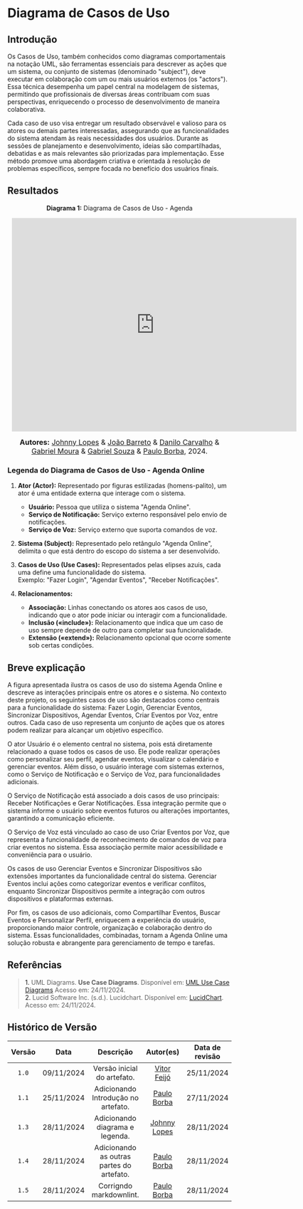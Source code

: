 # Diagrama de Casos de Uso

## Introdução

Os Casos de Uso, também conhecidos como diagramas comportamentais na notação UML, são ferramentas essenciais para descrever as ações que um sistema, ou conjunto de sistemas (denominado "subject"), deve executar em colaboração com um ou mais usuários externos (os "actors"). Essa técnica desempenha um papel central na modelagem de sistemas, permitindo que profissionais de diversas áreas contribuam com suas perspectivas, enriquecendo o processo de desenvolvimento de maneira colaborativa.

Cada caso de uso visa entregar um resultado observável e valioso para os atores ou demais partes interessadas, assegurando que as funcionalidades do sistema atendam às reais necessidades dos usuários. Durante as sessões de planejamento e desenvolvimento, ideias são compartilhadas, debatidas e as mais relevantes são priorizadas para implementação. Esse método promove uma abordagem criativa e orientada à resolução de problemas específicos, sempre focada no benefício dos usuários finais.

## Resultados

<p align="center" > <strong> Diagrama 1:</Strong> Diagrama de Casos de Uso - Agenda</font> <gitbr></p>
<center>
<div style="width: 640px; height: 480px; margin: 10px; position: relative;"><iframe allowfullscreen frameborder="0" style="width:640px; height:480px" src="https://lucid.app/documents/embedded/e74ab12b-41e3-4d06-8b10-4f07ba55c5dc" id="XAvvh5DVNHr1"></iframe></div>
</center>

<font size="3"><p style="text-align: center"><b>Autores:</b> [Johnny Lopes](https://github.com/JohnnyLopess) & [João Barreto](https://github.com/JoaoBarreto03) & [Danilo Carvalho](https://github.com/Danilo-Carvalho-Antunes) & [Gabriel Moura](https://github.com/thegm445) & [Gabriel Souza](https://github.com/GabrielMS00) & [Paulo Borba](https://github.com/paulohborba), 2024.</p></font>

### Legenda do Diagrama de Casos de Uso - Agenda Online

1. **Ator (Actor):** Representado por figuras estilizadas (homens-palito), um ator é uma entidade externa que interage com o sistema.

   - **Usuário:** Pessoa que utiliza o sistema "Agenda Online".
   - **Serviço de Notificação:** Serviço externo responsável pelo envio de notificações.
   - **Serviço de Voz:** Serviço externo que suporta comandos de voz.

2. **Sistema (Subject):** Representado pelo retângulo "Agenda Online", delimita o que está dentro do escopo do sistema a ser desenvolvido.

3. **Casos de Uso (Use Cases):** Representados pelas elipses azuis, cada uma define uma funcionalidade do sistema.  
   Exemplo: "Fazer Login", "Agendar Eventos", "Receber Notificações".

4. **Relacionamentos:**

   - **Associação:** Linhas conectando os atores aos casos de uso, indicando que o ator pode iniciar ou interagir com a funcionalidade.
   - **Inclusão («include»):** Relacionamento que indica que um caso de uso sempre depende de outro para completar sua funcionalidade.
   - **Extensão («extend»):** Relacionamento opcional que ocorre somente sob certas condições.

## Breve explicação

A figura apresentada ilustra os casos de uso do sistema Agenda Online e descreve as interações principais entre os atores e o sistema. No contexto deste projeto, os seguintes casos de uso são destacados como centrais para a funcionalidade do sistema: Fazer Login, Gerenciar Eventos, Sincronizar Dispositivos, Agendar Eventos, Criar Eventos por Voz, entre outros. Cada caso de uso representa um conjunto de ações que os atores podem realizar para alcançar um objetivo específico.

O ator Usuário é o elemento central no sistema, pois está diretamente relacionado a quase todos os casos de uso. Ele pode realizar operações como personalizar seu perfil, agendar eventos, visualizar o calendário e gerenciar eventos. Além disso, o usuário interage com sistemas externos, como o Serviço de Notificação e o Serviço de Voz, para funcionalidades adicionais.

O Serviço de Notificação está associado a dois casos de uso principais: Receber Notificações e Gerar Notificações. Essa integração permite que o sistema informe o usuário sobre eventos futuros ou alterações importantes, garantindo a comunicação eficiente.

O Serviço de Voz está vinculado ao caso de uso Criar Eventos por Voz, que representa a funcionalidade de reconhecimento de comandos de voz para criar eventos no sistema. Essa associação permite maior acessibilidade e conveniência para o usuário.

Os casos de uso Gerenciar Eventos e Sincronizar Dispositivos são extensões importantes da funcionalidade central do sistema. Gerenciar Eventos inclui ações como categorizar eventos e verificar conflitos, enquanto Sincronizar Dispositivos permite a integração com outros dispositivos e plataformas externas.

Por fim, os casos de uso adicionais, como Compartilhar Eventos, Buscar Eventos e Personalizar Perfil, enriquecem a experiência do usuário, proporcionando maior controle, organização e colaboração dentro do sistema. Essas funcionalidades, combinadas, tornam a Agenda Online uma solução robusta e abrangente para gerenciamento de tempo e tarefas.

## Referências

> <a>1.</a> UML Diagrams. **Use Case Diagrams**. Disponível em: [UML Use Case Diagrams](https://www.uml-diagrams.org/use-case-diagrams.html)  Acesso em: 24/11/2024. <br>
> <a>2.</a> Lucid Software Inc. (s.d.). Lucidchart. Disponível em: [LucidChart](https://www.lucidchart.com/pages/pt/diagrama-de-caso-de-uso-uml#:~:text=um%20diagrama%20UML-,O%20que%20%C3%A9%20diagrama%20de%20caso%20de%20uso%3F,de%20s%C3%ADmbolos%20e%20conectores%20especializados.). Acesso em: 24/11/2024. <br>


## Histórico de Versão

| Versão | Data | Descrição | Autor(es) | Data de revisão | Revisor(es) |
| :-: | :-: | :-: | :-: | :-: | :-: |
| `1.0` | 09/11/2024  | Versão inicial do artefato. | [Vitor Feijó](https://github.com/vitorfleonardo) | 25/11/2024 | [Paulo Borba](https://github.com/paulohborba) |
| `1.1` | 25/11/2024  | Adicionando Introdução no artefato. | [Paulo Borba](https://github.com/paulohborba) | 27/11/2024 | [Johnny Lopes](https://github.com/JohnnyLopess) |
| `1.3` | 28/11/2024  | Adicionando diagrama e legenda. | [Johnny Lopes](https://github.com/JohnnyLopess) | 28/11/2024 | [Paulo Borba](https://github.com/paulohborba) |
| `1.4` | 28/11/2024  | Adicionando as outras partes do artefato. | [Paulo Borba](https://github.com/paulohborba) | 28/11/2024 | [Johnny Lopes](https://github.com/JohnnyLopess) |
| `1.5` | 28/11/2024  | Corrigndo markdownlint. | [Paulo Borba](https://github.com/paulohborba) | 28/11/2024 | [Johnny Lopes](https://github.com/JohnnyLopess) |